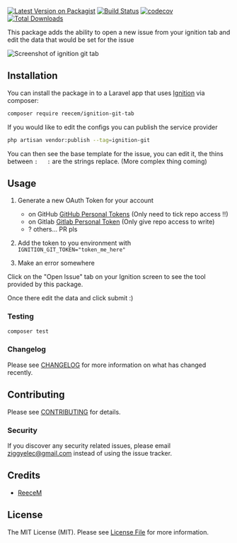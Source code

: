 
[![Latest Version on Packagist](https://poser.pugx.org/reecem/ignition-git/v/stable)](https://packagist.org/packages/ReeceM/ignition-git)
[![Build Status](https://img.shields.io/travis/ReeceM/ignition-git/master.svg?style=flat-square)](https://travis-ci.com/ReeceM/ignition-git)
[![codecov](https://codecov.io/gh/ReeceM/ignition-git/branch/master/graph/badge.svg)](https://codecov.io/gh/ReeceM/ignition-git)
[![Total Downloads](https://poser.pugx.org/reecem/ignition-git/downloads)](https://packagist.org/packages/reecem/ignition-git)
<!-- [![Quality Score](https://img.shields.io/scrutinizer/g/reecem/ignition-git.svg?style=flat-square)](https://scrutinizer-ci.com/g/reecem/ignition-git) -->


This package adds the ability to open a new issue from your ignition tab and edit the data that would be set for the issue

![Screenshot of ignition git tab](https://reecem.github.io/ignition-git/screenshot.png)

## Installation

You can install the package in to a Laravel app that uses [Ignition](https://flareapp.io) via composer:

```bash
composer require reecem/ignition-git-tab
```

If you would like to edit the configs you can publish the service provider

```bash
php artisan vendor:publish --tag=ignition-git
```
You can then see the base template for the issue, you can edit it, the thins between `:   :` are the strings replace. 
(More complex thing coming)

## Usage

1. Generate a new OAuth Token for your account 
    - on GitHub [GitHub Personal Tokens](https://github.com/settings/tokens) (Only need to tick repo access !!)
    - on Gitlab [Gitlab Personal Token](https://gitlab.com/profile/personal_access_tokens) (Only give repo access to write)
    - ? others... PR pls

2. Add the token to you environment with `IGNITION_GIT_TOKEN="token_me_here"`

3. Make an error somewhere 

Click on the "Open Issue" tab on your Ignition screen to see the tool provided by this package.

Once there edit the data and click submit :)

### Testing

``` bash
composer test
```

### Changelog

Please see [CHANGELOG](CHANGELOG.md) for more information on what has changed recently.

## Contributing

Please see [CONTRIBUTING](CONTRIBUTING.md) for details.

### Security

If you discover any security related issues, please email ziggyelec@gmail.com instead of using the issue tracker.

## Credits

- [ReeceM](https://github.com/ReeceM)

## License

The MIT License (MIT). Please see [License File](LICENSE.md) for more information.
